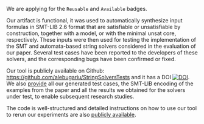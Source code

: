 We are applying for the ```Reusable``` and ```Available``` badges. 

Our artifact is functional, it was used to automatically synthesize input formulas in SMT-LIB 2.6 format that are satisfiable 
or unsatisfiable by construction, together with a model, or with the minimal unsat core, respectively. These inputs were then 
used for testing the implementation of the SMT and automata-based string solvers considered in the evaluation of our paper. 
Several test cases have been reported to the developers of these solvers, and the corresponding bugs have been confirmed or 
fixed.

Our tool is publicly available on Github: https://github.com/alebugariu/StringSolversTests and it has a DOI [![DOI](https://zenodo.org/badge/235884734.svg)](https://zenodo.org/badge/latestdoi/235884734).
We also [provide](https://github.com/alebugariu/StringSolversTests/tree/master/experiments)
all our generated test cases, the SMT-LIB encoding of the examples from the paper and all the results we obtained for the 
solvers under test, to enable subsequent research studies.

The code is well-structured and detailed instructions on how to use our tool to rerun our experiments are also 
[publicly available](https://github.com/alebugariu/StringSolversTests/blob/master/EXPERIMENTS.md).
